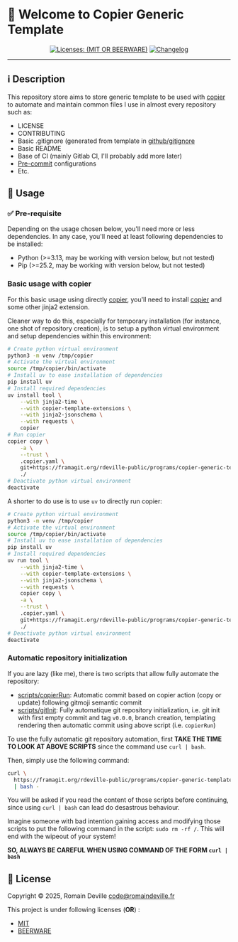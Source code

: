 # 👋 Welcome to Copier Generic Template

<!-- markdownlint-disable MD033-->
<center>

[![Licenses: (MIT OR BEERWARE)][license_badge]][license_url]
[![Changelog][changelog_badge]][changelog_badge_url]

</center>
<!-- markdownlint-enable MD033-->

[license_badge]: https://img.shields.io/badge/Licenses-MIT%20OR%20BEERWARE-blue
[license_url]: https://framagit.org/rdeville-public/programs/copier-generic-template/copier-generic-template/blob/main/LICENSE
[changelog_badge]: https://img.shields.io/badge/Changelog-Python%20Semantic%20Release-yellow
[changelog_badge_url]: https://github.com/python-semantic-release/python-semantic-release

---

## ℹ️ Description

This repository store aims to store generic template to be used with
[copier][copier] to automate and maintain common files I use in almost every
repository such as:

- LICENSE
- CONTRIBUTING
- Basic .gitignore (generated from template in [github/gitignore][gitignore]
- Basic README
- Base of CI (mainly Gitlab CI, I'll probably add more later)
- [Pre-commit][pre-commit] configurations
- Etc.

[gitignore]: https://github.com/github/gitignore
[pre-commit]: https://pre-commit.com/

## 🚀 Usage

### ✅ Pre-requisite

Depending on the usage chosen below, you'll need more or less dependencies.
In any case, you'll need at least following dependencies to be installed:

- Python (>=3.13, may be working with version below, but not tested)
- Pip (>=25.2, may be working with version below, but not tested)

### Basic usage with copier

For this basic usage using directly [copier][copier], you'll need to install
[copier][copier] and some other jinja2 extension.

Cleaner way to do this, especially for temporary installation (for instance, one
shot of repository creation), is to setup a python virtual environment and setup
dependencies within this environment:

```bash
# Create python virtual environment
python3 -m venv /tmp/copier
# Activate the virtual environment
source /tmp/copier/bin/activate
# Install uv to ease installation of dependencies
pip install uv
# Install required dependencies
uv install tool \
    --with jinja2-time \
    --with copier-template-extensions \
    --with jinja2-jsonschema \
    --with requests \
    copier
# Run copier
copier copy \
    -a \
    --trust \
    .copier.yaml \
    git+https://framagit.org/rdeville-public/programs/copier-generic-template \
    ./
# Deactivate python virtual environment
deactivate
```

A shorter to do use is to use `uv` to directly run copier:

```bash
# Create python virtual environment
python3 -m venv /tmp/copier
# Activate the virtual environment
source /tmp/copier/bin/activate
# Install uv to ease installation of dependencies
pip install uv
# Install required dependencies
uv run tool \
    --with jinja2-time \
    --with copier-template-extensions \
    --with jinja2-jsonschema \
    --with requests \
    copier copy \
    -a \
    --trust \
    .copier.yaml \
    git+https://framagit.org/rdeville-public/programs/copier-generic-template \
    ./
# Deactivate python virtual environment
deactivate
```

### Automatic repository initialization

If you are lazy (like me), there is two scripts that allow fully automate the
repository:

- [scripts/copierRun][copierRun]: Automatic commit based on copier action (copy
  or update) following gitmoji semantic commit
- [scripts/gitInit][gitInit]: Fully automatique git repository initialization,
  i.e. git init with first empty commit and tag `v0.0.0`, branch creation,
  templating rendering then automatic commit using above script (i.e.
  `copierRun`)

To use the fully automatic git repository automation, first **TAKE THE TIME TO
LOOK AT ABOVE SCRIPTS** since the command use `curl | bash`.

Then, simply use the following command:

<!-- markdownlint-disable MD013-->
```bash
curl \
  https://framagit.org/rdeville-public/programs/copier-generic-template/-/raw/main/scripts/gitInit \
  | bash -
```
<!-- markdownlint-enable MD013-->

You will be asked if you read the content of those scripts before continuing,
since using `curl | bash` can lead do desastrous behaviour.

Imagine someone with bad intention gaining access and modifying those scripts to
put the following command in the script: `sudo rm -rf /`. This will end with the
wipeout of your system!

**SO, ALWAYS BE CAREFUL WHEN USING COMMAND OF THE FORM `curl | bash`**

[copierRun]: ./scripts/copierRun
[gitInit]: ./scripts/gitInit
[copier]: https://copier.readthedocs.io/

<!--
### Demo

In both case above, this will run copier. The execution of copier will prompt
you questions to set variables that will be using to render files.

See below an example of the behaviour of the fully automated git repository
initialization:
-->

## 📝 License

Copyright © 2025, Romain Deville <code@romaindeville.fr>

This project is under following licenses (**OR**) :

- [MIT][main_license]
- [BEERWARE][beerware_license]

[main_license]: https://framagit.org/rdeville-public/programs/copier-generic-template/copier-generic-template/blob/main/LICENSE
[beerware_license]: https://framagit.org/rdeville-public/programs/copier-generic-template/copier-generic-template/blob/main/LICENSE.BEERWARE
